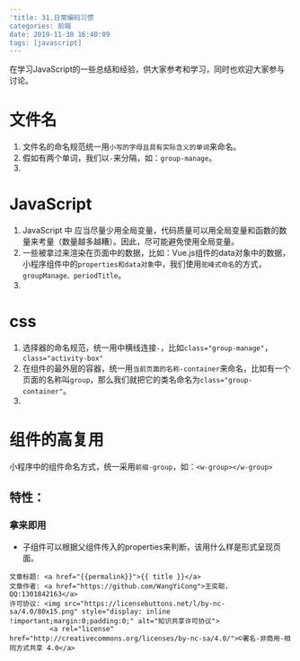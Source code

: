```yaml
---
'title: 31.日常编码习惯
categories: 前端
date: 2019-11-30 16:40:09
tags: [javascript]
---
```

在学习JavaScript的一些总结和经验，供大家参考和学习，同时也欢迎大家参与讨论。

<!--more-->

# 文件名

1. 文件名的命名规范统一用`小写的字母且具有实际含义的单词`来命名。
2. 假如有两个单词，我们以`-`来分隔，如：`group-manage`。
3. 

# JavaScript

1. JavaScript 中 应当尽量少用全局变量，代码质量可以用全局变量和函数的数量来考量（数量越多越糟）。因此，尽可能避免使用全局变量。
2. 一些被拿过来渲染在页面中的数据，比如：Vue.js组件的data对象中的数据，小程序组件中的`properties和data对象`中，我们使用`驼峰式命名`的方式，`groupManage、periodTitle`。
3. 

# css

1. 选择器的命名规范，统一用中横线连接`-`，比如`class="group-manage"`，`class="activity-box"`
2. 在组件的最外层的容器，统一用`当前页面的名称-container`来命名，比如有一个页面的名称叫`group`，那么我们就把它的类名命名为`class="group-container"`。
3. 



# 组件的高复用

小程序中的组件命名方式，统一采用`前缀-group`，如：`<w-group></w-group>`

## 特性：

### 拿来即用

- 子组件可以根据父组件传入的properties来判断，该用什么样是形式呈现页面。







><span style="font-size:12px">
	文章标题: <a href="{{permalink}}">{{ title }}</a>
	文章作者: <a href="https://github.com/WangYiCong">王奕聪，QQ:1301842163</a>  
	许可协议: <img src="https://licensebuttons.net/l/by-nc-sa/4.0/80x15.png" style="display: inline !important;margin:0;padding:0;" alt="知识共享许可协议">
			  <a rel="license" href="http://creativecommons.org/licenses/by-nc-sa/4.0/">©署名-非商用-相同方式共享 4.0</a>
</span>

